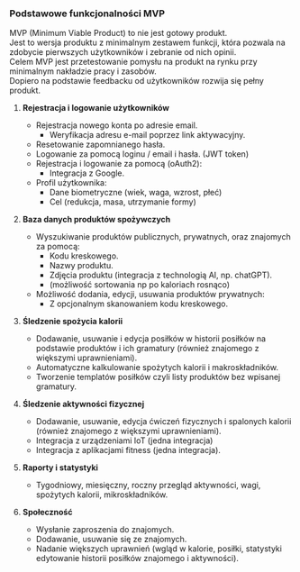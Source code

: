 ### Podstawowe funkcjonalności MVP

MVP (Minimum Viable Product) to nie jest gotowy produkt.   
Jest to wersja produktu z minimalnym zestawem funkcji, która pozwala na zdobycie pierwszych użytkowników i zebranie od nich opinii.   
Celem MVP jest przetestowanie pomysłu na produkt na rynku przy minimalnym nakładzie pracy i zasobów.   
Dopiero na podstawie feedbacku od użytkowników rozwija się pełny produkt.  

1. **Rejestracja i logowanie użytkowników**
    - Rejestracja nowego konta po adresie email.
      - Weryfikacja adresu e-mail poprzez link aktywacyjny.
    - Resetowanie zapomnianego hasła.
    - Logowanie za pomocą loginu / email i hasła. (JWT token)
    - Rejestracja i logowanie za pomocą (oAuth2):
      - Integracja z Google.
    - Profil użytkownika: 
      - Dane biometryczne (wiek, waga, wzrost, płeć) 
      - Cel (redukcja, masa, utrzymanie formy) 

2. **Baza danych produktów spożywczych**
    - Wyszukiwanie produktów publicznych, prywatnych, oraz znajomych za pomocą:
        - Kodu kreskowego.
        - Nazwy produktu.
        - Zdjęcia produktu (integracja z technologią AI, np. chatGPT).
        - (możliwość sortowania np po kaloriach rosnąco)
    - Możliwość dodania, edycji, usuwania produktów prywatnych:
        - Z opcjonalnym skanowaniem kodu kreskowego.

3. **Śledzenie spożycia kalorii**
    - Dodawanie, usuwanie i edycja posiłków w historii posiłków na podstawie produktów i ich gramatury (również znajomego z większymi uprawnieniami).
    - Automatyczne kalkulowanie spożytych kalorii i makroskładników.
    - Tworzenie templatów posiłków czyli listy produktów bez wpisanej gramatury.

4. **Śledzenie aktywności fizycznej**
    - Dodawanie, usuwanie, edycja ćwiczeń fizycznych i spalonych kalorii (również znajomego z większymi uprawnieniami).
    - Integracja z urządzeniami IoT (jedna integracja) 
    - Integracja z aplikacjami fitness (jedna integracja).

5. **Raporty i statystyki**
    - Tygodniowy, miesięczny, roczny przegląd aktywności, wagi, spożytych kalorii, mikroskładników.

6. **Społeczność**
    - Wysłanie zaproszenia do znajomych.
    - Dodawanie, usuwanie się ze znajomych.
    - Nadanie większych uprawnień (wgląd w kalorie, posiłki, statystyki edytowanie historii posiłków znajomego i aktywności).